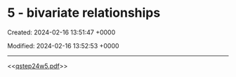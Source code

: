 # 5 - bivariate relationships

Created: 2024-02-16 13:51:47 +0000

Modified: 2024-02-16 13:52:53 +0000

---

<<[qstep24w5.pdf](../../media/qstep24w5.pdf)>>


